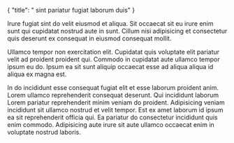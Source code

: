 {
  "title": " sint pariatur fugiat laborum duis"
}

Irure fugiat sint do velit eiusmod et aliqua. Sit occaecat sit eu irure enim sunt qui cupidatat nostrud aute in sunt. Cillum nisi adipisicing et consectetur quis deserunt ex consequat in eiusmod consequat mollit.

Ullamco tempor non exercitation elit. Cupidatat quis voluptate elit pariatur velit ad proident proident qui. Commodo in cupidatat aute ullamco tempor ipsum eu do. Ipsum ea sit sunt aliquip occaecat esse ad aliqua aliqua id aliqua ex magna est.

In do incididunt esse consequat fugiat elit et esse laborum proident anim. Lorem ullamco reprehenderit consequat deserunt. Qui incididunt laborum Lorem pariatur reprehenderit minim veniam do proident. Adipisicing veniam incididunt sit ullamco nostrud et velit tempor. Est ex amet laborum id ipsum ea sit reprehenderit officia qui. Ea pariatur do consectetur incididunt quis enim commodo. Adipisicing aute irure sit aute ullamco occaecat enim in voluptate nostrud laboris.